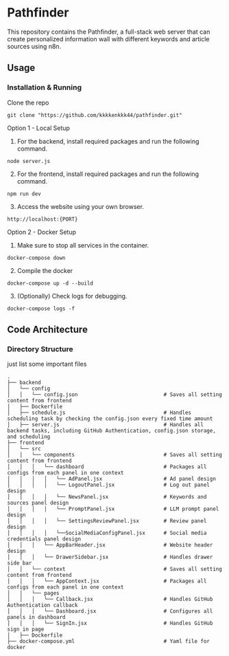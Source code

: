 # Pathfinder

This repository contains the Pathfinder, a full-stack web server that can create personalized information wall with different keywords and article sources using n8n.


## Usage

### Installation & Running

Clone the repo
```
git clone "https://github.com/kkkkenkkk44/pathfinder.git"
```

Option 1 - Local Setup

1. For the backend, install required packages and run the following command.
```
node server.js
```
2. For the frontend, install required packages and run the following command.
```
npm run dev
```
3. Access the website using your own browser.
```
http://localhost:{PORT}
```

Option 2 - Docker Setup

1. Make sure to stop all services in the container.
```
docker-compose down
```
2. Compile the docker
```
docker-compose up -d --build
```
3. (Optionally) Check logs for debugging.
```
docker-compose logs -f
```

## Code Architecture

### Directory Structure
just list some important files

```shell
.
├── backend
│   └── config
│   │   └── config.json                            # Saves all setting content from frontend
│   ├── Dockerfile
│   ├── schedule.js                                # Handles scheduling task by checking the config.json every fixed time amount
│   ├── server.js                                  # Handles all backend tasks, including GitHub Authentication, config.json storage, and scheduling
├── frontend
│   └── src
│   │   └── components                             # Saves all setting content from frontend
│   │   │   └── dashboard                          # Packages all configs from each panel in one context
│   │   │   │   └── AdPanel.jsx                    # Ad panel design
│   │   │   │   └── LogoutPanel.jsx                # Log out panel design
│   │   │   │   └── NewsPanel.jsx                  # Keywords and sources panel design
│   │   │   │   └── PromptPanel.jsx                # LLM prompt panel design
│   │   │   │   └── SettingsReviewPanel.jsx        # Review panel design
│   │   │   │   └──SocialMediaConfigPanel.jsx      # Social media credentials panel design
│   │   │   └── AppBarHeader.jsx                   # Website header design
│   │   │   └── DrawerSidebar.jsx                  # Handles drawer side bar
│   │   └── context                                # Saves all setting content from frontend
│   │   │   └── AppContext.jsx                     # Packages all configs from each panel in one context
│   │   └── pages
│   │   │   └── Callback.jsx                       # Handles GitHub Authentication callback
│   │   │   └── Dashboard.jsx                      # Configures all panels in dashboard
│   │   │   └── SignIn.jsx                         # Handles GitHub sign in page
│   ├── Dockerfile
├── docker-compose.yml                             # Yaml file for docker
```
